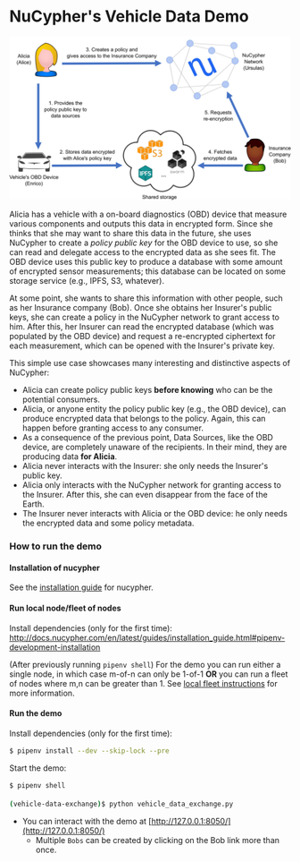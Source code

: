 # NuCypher's Vehicle Data Demo

![Vehicle Data Demo](assets/vehicle_demo_overview.png)

Alicia has a vehicle with a on-board diagnostics (OBD) device that measure various components and outputs this data 
in encrypted form. Since she thinks that she may want to share this data in the future, she uses NuCypher to create 
a _policy public key_ for the OBD device to use, so she can read and delegate access to the encrypted data as she 
sees fit. The OBD device uses this public key to produce a database with some amount of encrypted sensor measurements; 
this database can be located on some storage service (e.g., IPFS, S3, whatever). 

At some point, she wants to share this information with other people, such as her Insurance company (Bob). Once she 
obtains her Insurer's public keys, she can create a policy in the NuCypher network to grant access to him. After 
this, her Insurer can read the encrypted database (which was populated by the OBD device) and request a re-encrypted 
ciphertext for each measurement, which can be opened with the Insurer's private key.

This simple use case showcases many interesting and distinctive aspects of NuCypher:
  - Alicia can create policy public keys **before knowing** who can be the potential consumers.
  - Alicia, or anyone entity the policy public key (e.g., the OBD device), can produce encrypted data that belongs 
  to the policy. Again, this can happen before granting access to any consumer.
  - As a consequence of the previous point, Data Sources, like the OBD device, are completely unaware of the 
  recipients. In their mind, they are producing data **for Alicia**.
  - Alicia never interacts with the Insurer: she only needs the Insurer's public key.
  - Alicia only interacts with the NuCypher network for granting access to the Insurer. After this, she can even 
  disappear from the face of the Earth.
  - The Insurer never interacts with Alicia or the OBD device: he only needs the encrypted data and some policy 
  metadata.

### How to run the demo
#### Installation of nucypher
See the [installation guide](http://docs.nucypher.com/en/latest/guides/installation_guide.html) for nucypher.

#### Run local node/fleet of nodes
Install dependencies (only for the first time): <http://docs.nucypher.com/en/latest/guides/installation_guide.html#pipenv-development-installation>

(After previously running `pipenv shell`)
For the demo you can run either a single node, in which case m-of-n can only be 1-of-1 **OR** you can run a fleet 
of nodes where m,n can be greater than 1. See [local fleet instructions](https://docs.nucypher.com/en/latest/demos/local_fleet_demo.html) 
for more information.

#### Run the demo
Install dependencies (only for the first time):
```sh
$ pipenv install --dev --skip-lock --pre
```

Start the demo:
```sh
$ pipenv shell

(vehicle-data-exchange)$ python vehicle_data_exchange.py
```

* You can interact with the demo at [http://127.0.0.1:8050/](http://127.0.0.1:8050/)
    * Multiple `Bobs` can be created by clicking on the Bob link more than once.

